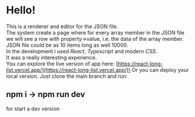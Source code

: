 # Hello!

This is a renderer and editor for the JSON file.\
The system create a page where for every array member in the JSON file we will see a row
with property->value, i.e. the data of the array member. JSON file could be as 10 items long as well 10000.\
In the development i used _React_, _Typescript_ and modern _CSS_.\
It was a really interesting experience.\
You can explore the live version of app here: [https://react-long-list.vercel.app/](https://react-long-list.vercel.app/)\
Or you can deploy your local version.
Just clone the main branch and run:

## npm i -> npm run dev

for start a dev version
